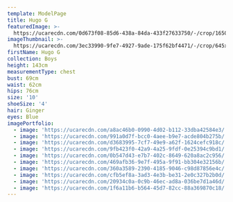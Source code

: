 ```yaml
---
template: ModelPage
title: Hugo G
featuredImage: >-
  https://ucarecdn.com/0d673f08-85d6-438a-84da-433f27633750/-/crop/1650x868/0,72/-/preview/
imageThumbnail: >-
  https://ucarecdn.com/3ec33990-9fe7-4927-9ade-175f62bf4471/-/crop/645x878/73,16/-/preview/
firstName: Hugo G
collection: Boys
height: 143cm
measurementType: chest
bust: 69cm
waist: 62cm
hips: 76cm
size: '10'
shoeSize: '4'
hair: Ginger
eyes: Blue
imagePortfolio:
  - image: 'https://ucarecdn.com/a8ac46b0-0990-4d02-b112-33dba42584e3/'
  - image: 'https://ucarecdn.com/991a0d7f-bcc0-4aee-b9e7-acde804b275b/'
  - image: 'https://ucarecdn.com/d3683995-7cf7-49e9-a62f-1624cefc918c/'
  - image: 'https://ucarecdn.com/9fb423f0-42a9-4a25-9fdf-0e25394c9bd1/'
  - image: 'https://ucarecdn.com/0b547d43-e7b7-402c-8649-620a8ac2c956/'
  - image: 'https://ucarecdn.com/469afb36-9e7f-495a-9f91-bb304e32156b/'
  - image: 'https://ucarecdn.com/360a3589-2390-4185-9046-c98d87856e4c/'
  - image: 'https://ucarecdn.com/cfb5ef8a-3ad3-4e3b-be31-2e0c327b2b0d/'
  - image: 'https://ucarecdn.com/20934c0a-0c9b-46ec-ad8a-036be7d1a46d/'
  - image: 'https://ucarecdn.com/1f6a11b6-b564-45d7-82cc-88a369870c18/'
---
```


